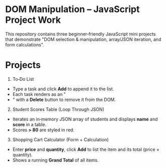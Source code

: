# DOM Manipulation – JavaScript Project Work

This repository contains three beginner‑friendly JavaScript mini projects that demonstrate 
"DOM selection & manipulation, array/JSON iteration, and form calculations".

# Projects

 1) To‑Do List
    
* Type a task and click **Add** to append it to the list.
* Each task renders as an "<li>" with a **Delete** button to remove it from the DOM.

2) Student Scores Table (Loop Through JSON)

* Iterates an in‑memory JSON array of students and displays **name** and **score** in a table.
* Scores **> 80** are styled in red.
  

 3) Shopping Cart Calculator (Form + Calculation)

* Enter **price** and **quantity**, click **Add** to list the item and its total (price × quantity).
* Shows a running **Grand Total** of all items.
